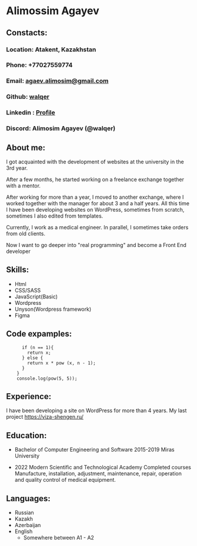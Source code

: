 # Alimossim Agayev
## Constacts:
### Location: Atakent, Kazakhstan
### Phone: +77027559774 
### Email: agaev.alimosim@gmail.com 
### Github: [walqer](https://github.com/Walqer)  
### Linkedin : [Profile](www.linkedin.com/in/alimossim-agayev)   
### Discord: Alimosim Agayev (@walqer)


## About me:
I got acquainted with the development of websites at the university in the 3rd year.

After a few months, he started working on a freelance exchange together with a mentor.

After working for more than a year, I moved to another exchange, where I worked together with the manager for about 3 and a half years.
All this time I have been developing websites on WordPress, sometimes from scratch, sometimes I also edited from templates.

Currently, I work as a medical engineer. In parallel, I sometimes take orders from old clients.

Now I want to go deeper into "real programming" and become a Front End developer

## Skills:
* Html
* CSS/SASS
* JavaScript(Basic)
* Wordpress
* Unyson(Wordpress framework)
* Figma

## Code expamples:
```function pow(x, n) {
      if (n == 1){
        return x;
      } else {
        return x * pow (x, n - 1);
      }
    }
    console.log(pow(5, 5));
```
## Experience:
I have been developing a site on WordPress for more than 4 years.
My last project https://viza-shengen.ru/

##  Education:
  * Bachelor of Computer Engineering and Software 2015-2019
  Miras University

  * 2022 Modern Scientific and Technological Academy
  Completed courses Manufacture, installation, adjustment, maintenance, repair,
  operation and quality control of medical equipment.

##  Languages:
* Russian
* Kazakh
* Azerbaijan
* English
  * Somewhere between A1 - A2
